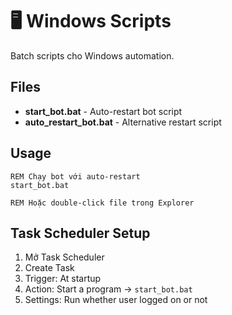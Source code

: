 # 🖥️ Windows Scripts

Batch scripts cho Windows automation.

## Files

- **start_bot.bat** - Auto-restart bot script
- **auto_restart_bot.bat** - Alternative restart script

## Usage

```batch
REM Chạy bot với auto-restart
start_bot.bat

REM Hoặc double-click file trong Explorer
```

## Task Scheduler Setup

1. Mở Task Scheduler
2. Create Task
3. Trigger: At startup
4. Action: Start a program → `start_bot.bat`
5. Settings: Run whether user logged on or not
